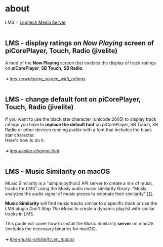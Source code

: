 about
====
LMS = [Logitech Media Server](https://github.com/Logitech/slimserver)
<br><br>

## LMS - display ratings on *Now Playing* screen of piCorePlayer, Touch, Radio (jivelite)

A mod of the **Now Playing** screen that enables the display of track ratings on **piCorePlayer**, **SB Touch**, **SB Radio**.
<br><br>
➔ [*lms-nowplaying_screen_with_ratings*](https://github.com/AF-1/sobras/tree/main/lms-nowplaying_screen_with_ratings)
<br><br>

## LMS - change default font on piCorePlayer, Touch, Radio (jivelite)

If you want to use the black star character (unicode 2605) to display track ratings you have to **replace the default font** on piCorePlayer, SB Touch, SB Radio or other devices running *jivelite* with a font that includes the black star character.<br>
Here's how to do it.
<br><br>
➔ [*lms-jivelite-change-font*](https://github.com/AF-1/sobras/tree/main/lms-jivelite-change-font)
<br><br>

## LMS - Music Similarity on macOS

Music Similarity is a "simple python3 API server to create a mix of music tracks for LMS" using the Musly audio music similarity library. "Musly analyzes the audio signal of music pieces to estimate their similarity" [[1]](https://www.musly.org/).<br>

**Music Similarity** will find music tracks similar to a specific track or use the LMS plugin *Don't Stop The Music* to create a dynamic playlist with similar tracks in LMS.<br>

This guide will cover how to install the Music Similarity **server** on macOS (includes the necessary binaries for macOS).
<br><br>
➔ [*lms-music-similarity_on_macos*](https://github.com/AF-1/sobras/tree/main/lms-music-similarity_on_macos)
<br><br>

